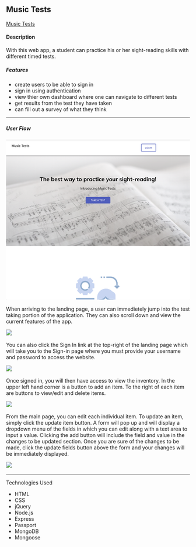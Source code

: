 ## Music Tests

[Music Tests](https://stark-dusk-66511.herokuapp.com/)

#### Description

With this web app, a student can practice his or her sight-reading skills with different timed tests.

##### Features

-	create users to be able to sign in
-	sign in using authentication
- view thier own dashboard where one can navigate to different tests
-	get results from the test they have taken
- can fill out a survey of what they think

----
##### User Flow

![](./src/assets/photos/readMePhotos/Landing.png)

When arriving to the landing page, a user can immedietely jump into the test taking portion of the application. They can also scroll down and view the current features of the app.


![](./public/source-files/img/register-form.png)

You can also click the Sign In link at the top-right of the landing page which will take you to the Sign-in page where you must provide your username and password to access the website.

![](./public/source-files/img/sign-in.png)

Once signed in, you will then have access to view the inventory.
In the upper left hand corner is a button to add an item.
To the right of each item are buttons to view/edit and delete items.

![](./public/source-files/img/main.png)

From the main page, you can edit each individual item.
To update an item, simply click the update item button.
A form will pop up and will display a dropdown menu of the fields in which you can edit along with a text area to input a value.
Clicking the add button will include the field and value in the changes to be updated section.
Once you are sure of the changes to be made, click the update fields button above the form and your changes will be immediately displayed.

![](./public/source-files/img/item-display.png)

----

Technologies Used 

- HTML
- CSS
- jQuery
- Node.js
- Express
- Passport
- MongoDB
- Mongoose